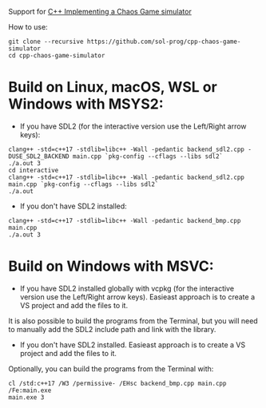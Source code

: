 Support for [C++ Implementing a Chaos Game simulator](https://solarianprogrammer.com/2019/11/13/cpp-chaos-game-simulator/)

How to use:

```
git clone --recursive https://github.com/sol-prog/cpp-chaos-game-simulator
cd cpp-chaos-game-simulator
```

# Build on Linux, macOS, WSL or Windows with MSYS2:

* If you have SDL2 (for the interactive version use the Left/Right arrow keys):

```
clang++ -std=c++17 -stdlib=libc++ -Wall -pedantic backend_sdl2.cpp -DUSE_SDL2_BACKEND main.cpp `pkg-config --cflags --libs sdl2`
./a.out 3
cd interactive
clang++ -std=c++17 -stdlib=libc++ -Wall -pedantic backend_sdl2.cpp main.cpp `pkg-config --cflags --libs sdl2`
./a.out
```

* If you don't have SDL2 installed:

```
clang++ -std=c++17 -stdlib=libc++ -Wall -pedantic backend_bmp.cpp main.cpp
./a.out 3
```

# Build on Windows with MSVC:

* If you have SDL2 installed globally with vcpkg (for the interactive version use the Left/Right arrow keys). Easieast approach is to create a VS project and add the files to it.

It is also possible to build the programs from the Terminal, but you will need to manually add the SDL2 include path and link with the library.


* If you don't have SDL2 installed. Easieast approach is to create a VS project and add the files to it.

Optionally, you can build the programs from the Terminal with:

```
cl /std:c++17 /W3 /permissive- /EHsc backend_bmp.cpp main.cpp /Fe:main.exe
main.exe 3
```
